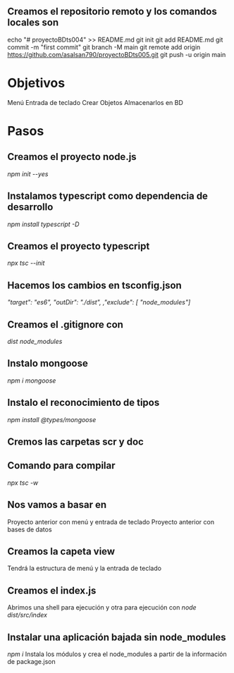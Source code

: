 
## Creamos el repositorio remoto y los comandos locales son

echo "# proyectoBDts004" >> README.md
git init
git add README.md
git commit -m "first commit"
git branch -M main
git remote add origin https://github.com/asalsan790/proyectoBDts005.git
git push -u origin main

# Objetivos
Menú
Entrada de teclado
Crear Objetos
Almacenarlos en BD

# Pasos
## Creamos el proyecto node.js
*npm init --yes*
## Instalamos typescript como dependencia de desarrollo
*npm install typescript -D*
## Creamos el proyecto typescript
*npx tsc --init*
## Hacemos los cambios en tsconfig.json
*"target": "es6",*
*"outDir": "./dist",*
*,"exclude": [ "node_modules"]* 

## Creamos el .gitignore con
*dist*
*node_modules*

## Instalo mongoose
*npm i mongoose*

## Instalo el reconocimiento de tipos
*npm install @types/mongoose*

## Cremos las carpetas scr y doc
## Comando para compilar
*npx tsc -w*

## Nos vamos a basar en
Proyecto anterior con menú y entrada de teclado
Proyecto anterior con bases de datos

## Creamos la capeta view
Tendrá la estructura de menú y la entrada de teclado

## Creamos el index.js 
Abrimos una shell para ejecución y otra para ejecución con
*node dist/src/index*

## Instalar una aplicación bajada sin node_modules
*npm i*
Instala los módulos y crea el node_modules a partir de la información de package.json

